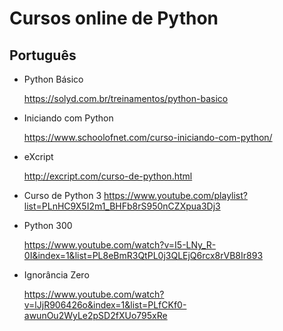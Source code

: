 # Cursos online de Python

## Português
- Python Básico

  https://solyd.com.br/treinamentos/python-basico

- Iniciando com Python

  https://www.schoolofnet.com/curso-iniciando-com-python/
  
- eXcript

  http://excript.com/curso-de-python.html
  
- Curso de Python 3 
  https://www.youtube.com/playlist?list=PLnHC9X5I2m1_BHFb8rS950nCZXpua3Dj3

- Python 300

  https://www.youtube.com/watch?v=I5-LNy_R-0I&index=1&list=PL8eBmR3QtPL0j3QLEjQ6rcx8rVB8Ir893

- Ignorância Zero

  https://www.youtube.com/watch?v=lJjR906426o&index=1&list=PLfCKf0-awunOu2WyLe2pSD2fXUo795xRe
